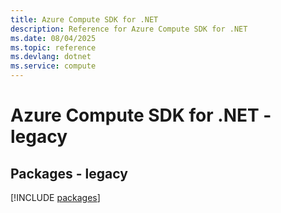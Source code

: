 ```yaml
---
title: Azure Compute SDK for .NET
description: Reference for Azure Compute SDK for .NET
ms.date: 08/04/2025
ms.topic: reference
ms.devlang: dotnet
ms.service: compute
---
```

# Azure Compute SDK for .NET - legacy
## Packages - legacy
[!INCLUDE [packages](compute-index.md)]